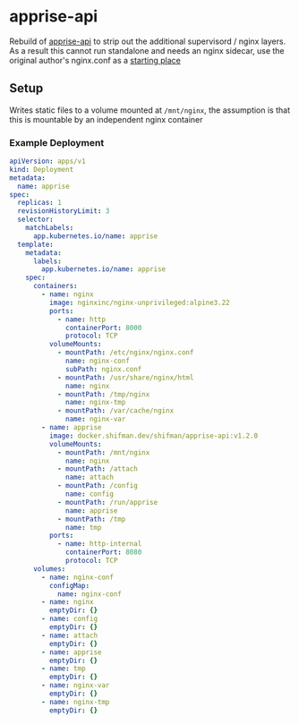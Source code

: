# apprise-api

Rebuild of [apprise-api](https://github.com/caronc/apprise-api/tree/master) to strip out the additional supervisord / nginx layers.
As a result this cannot run standalone and needs an nginx sidecar, use the original author's nginx.conf as a [starting place](https://github.com/caronc/apprise-api/blob/master/apprise_api/etc/nginx.conf)

## Setup

Writes static files to a volume mounted at `/mnt/nginx`, the assumption is that this is mountable by an independent nginx container

### Example Deployment

```yaml
apiVersion: apps/v1
kind: Deployment
metadata:
  name: apprise
spec:
  replicas: 1
  revisionHistoryLimit: 3
  selector:
    matchLabels:
      app.kubernetes.io/name: apprise
  template:
    metadata:
      labels:
        app.kubernetes.io/name: apprise
    spec:
      containers:
        - name: nginx
          image: nginxinc/nginx-unprivileged:alpine3.22
          ports:
            - name: http
              containerPort: 8000
              protocol: TCP
          volumeMounts:
            - mountPath: /etc/nginx/nginx.conf
              name: nginx-conf
              subPath: nginx.conf
            - mountPath: /usr/share/nginx/html
              name: nginx
            - mountPath: /tmp/nginx
              name: nginx-tmp
            - mountPath: /var/cache/nginx
              name: nginx-var
        - name: apprise
          image: docker.shifman.dev/shifman/apprise-api:v1.2.0
          volumeMounts:
            - mountPath: /mnt/nginx
              name: nginx
            - mountPath: /attach
              name: attach
            - mountPath: /config
              name: config
            - mountPath: /run/apprise
              name: apprise
            - mountPath: /tmp
              name: tmp
          ports:
            - name: http-internal
              containerPort: 8080
              protocol: TCP
      volumes:
        - name: nginx-conf
          configMap:
            name: nginx-conf
        - name: nginx
          emptyDir: {}
        - name: config
          emptyDir: {}
        - name: attach
          emptyDir: {}
        - name: apprise
          emptyDir: {}
        - name: tmp
          emptyDir: {}
        - name: nginx-var
          emptyDir: {}
        - name: nginx-tmp
          emptyDir: {}
```
